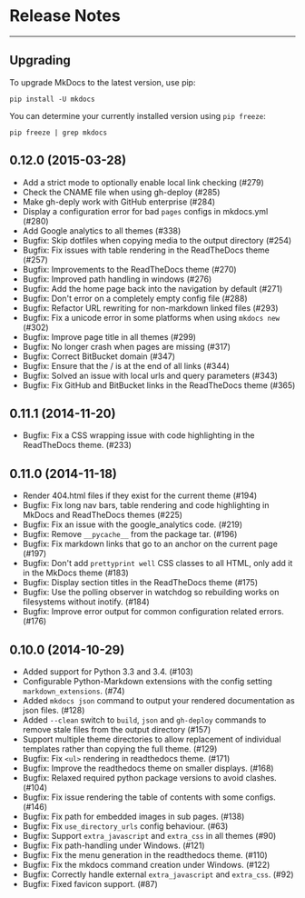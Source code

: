 # Release Notes

---

## Upgrading

To upgrade MkDocs to the latest version, use pip:

    pip install -U mkdocs

You can determine your currently installed version using `pip freeze`:

    pip freeze | grep mkdocs

## 0.12.0 (2015-03-28)
* Add a strict mode to optionally enable local link checking (#279)
* Check the CNAME file when using gh-deploy (#285)
* Make gh-deply work with GitHub enterprise (#284)
* Display a configuration error for bad `pages` configs in mkdocs.yml (#280)
* Add Google analytics to all themes (#338)
* Bugfix: Skip dotfiles when copying media to the output directory (#254)
* Bugfix: Fix issues with table rendering in the ReadTheDocs theme (#257)
* Bugfix: Improvements to the ReadTheDocs theme (#270)
* Bugfix: Improved path handling in windows (#276)
* Bugfix: Add the home page back into the navigation by default (#271)
* Bugfix: Don't error on a completely empty config file (#288)
* Bugfix: Refactor URL rewriting for non-markdown linked files (#293)
* Bugfix: Fix a unicode error in some platforms when using `mkdocs new` (#302)
* Bugfix: Improve page title in all themes (#299)
* Bugfix: No longer crash when pages are missing (#317)
* Bugfix: Correct BitBucket domain (#347)
* Bugfix: Ensure that the / is at the end of all links (#344)
* Bugfix: Solved an issue with local urls and query parameters (#343)
* Bugfix: Fix GitHub and BitBucket links in the ReadTheDocs theme (#365)

## 0.11.1 (2014-11-20)

* Bugfix: Fix a CSS wrapping issue with code highlighting in the ReadTheDocs
  theme. (#233)


## 0.11.0 (2014-11-18)

* Render 404.html files if they exist for the current theme (#194)
* Bugfix: Fix long nav bars, table rendering and code highlighting in MkDocs
  and ReadTheDocs themes (#225)
* Bugfix: Fix an issue with the google_analytics code. (#219)
* Bugfix: Remove `__pycache__` from the package tar. (#196)
* Bugfix: Fix markdown links that go to an anchor on the current page (#197)
* Bugfix: Don't add `prettyprint well` CSS classes to all HTML, only add it in
  the MkDocs theme (#183)
* Bugfix: Display section titles in the ReadTheDocs theme (#175)
* Bugfix: Use the polling observer in watchdog so rebuilding works on
  filesystems without inotify. (#184)
* Bugfix: Improve error output for common configuration related errors. (#176)


## 0.10.0 (2014-10-29)

* Added support for Python 3.3 and 3.4. (#103)
* Configurable Python-Markdown extensions with the config setting
  `markdown_extensions`. (#74)
* Added `mkdocs json` command to output your rendered
  documentation as json files. (#128)
* Added `--clean` switch to `build`, `json` and `gh-deploy` commands to
  remove stale files from the output directory (#157)
* Support multiple theme directories to allow replacement of
  individual templates rather than copying the full theme. (#129)
* Bugfix: Fix `<ul>` rendering in readthedocs theme. (#171)
* Bugfix: Improve the readthedocs theme on smaller displays. (#168)
* Bugfix: Relaxed required python package versions to avoid clashes. (#104)
* Bugfix: Fix issue rendering the table of contents with some configs. (#146)
* Bugfix: Fix path for embedded images in sub pages. (#138)
* Bugfix: Fix `use_directory_urls` config behaviour. (#63)
* Bugfix: Support `extra_javascript` and `extra_css` in all themes (#90)
* Bugfix: Fix path-handling under Windows. (#121)
* Bugfix: Fix the menu generation in the readthedocs theme. (#110)
* Bugfix: Fix the mkdocs command creation under Windows. (#122)
* Bugfix: Correctly handle external `extra_javascript` and `extra_css`. (#92)
* Bugfix: Fixed favicon support. (#87)

